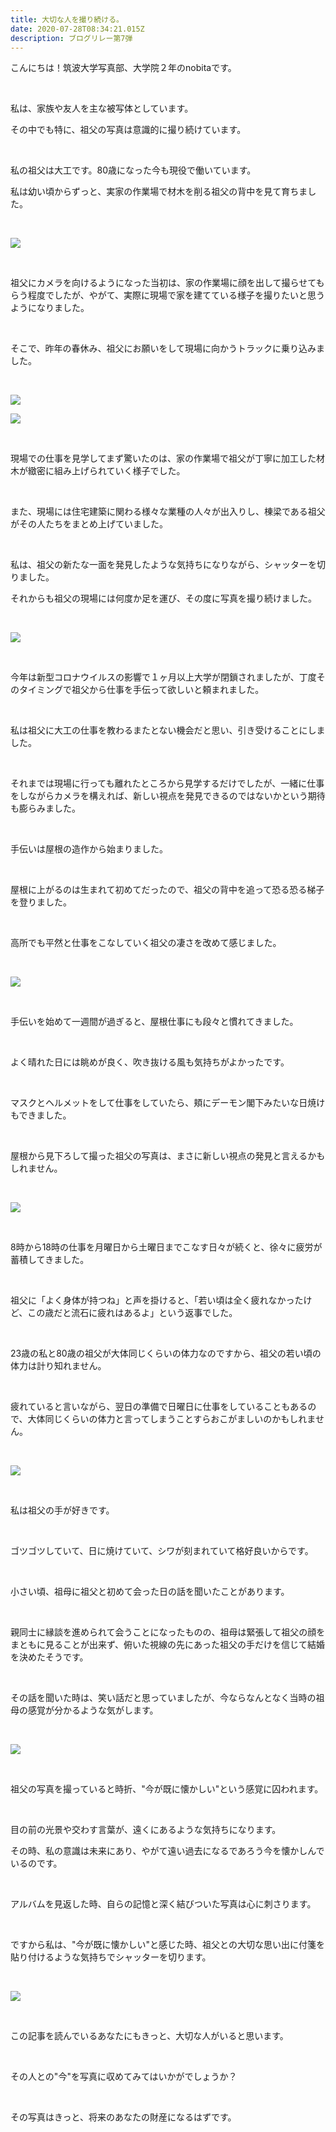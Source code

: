 ```yaml
---
title: 大切な人を撮り続ける。
date: 2020-07-28T08:34:21.015Z
description: ブログリレー第7弾
---
```

こんにちは！筑波大学写真部、大学院２年のnobitaです。

<br/>

私は、家族や友人を主な被写体としています。

その中でも特に、祖父の写真は意識的に撮り続けています。

<br/>

私の祖父は大工です。80歳になった今も現役で働いています。

私は幼い頃からずっと、実家の作業場で材木を削る祖父の背中を見て育ちました。

<br/>

![](/img/image1.jpg)

<br/>

祖父にカメラを向けるようになった当初は、家の作業場に顔を出して撮らせてもらう程度でしたが、やがて、実際に現場で家を建てている様子を撮りたいと思うようになりました。

<br/>

そこで、昨年の春休み、祖父にお願いをして現場に向かうトラックに乗り込みました。

<br/>

![](/img/image5.jpg)

![](/img/image4.jpg)

<br/>

現場での仕事を見学してまず驚いたのは、家の作業場で祖父が丁寧に加工した材木が緻密に組み上げられていく様子でした。

<br/>

また、現場には住宅建築に関わる様々な業種の人々が出入りし、棟梁である祖父がその人たちをまとめ上げていました。

<br/>

私は、祖父の新たな一面を発見したような気持ちになりながら、シャッターを切りました。

それからも祖父の現場には何度か足を運び、その度に写真を撮り続けました。

<br/>

![](/img/image7.jpg)

<br/>

今年は新型コロナウイルスの影響で１ヶ月以上大学が閉鎖されましたが、丁度そのタイミングで祖父から仕事を手伝って欲しいと頼まれました。

<br/>

私は祖父に大工の仕事を教わるまたとない機会だと思い、引き受けることにしました。

<br/>

それまでは現場に行っても離れたところから見学するだけでしたが、一緒に仕事をしながらカメラを構えれば、新しい視点を発見できるのではないかという期待も膨らみました。

<br/>

手伝いは屋根の造作から始まりました。

<br/>

屋根に上がるのは生まれて初めてだったので、祖父の背中を追って恐る恐る梯子を登りました。

<br/>

高所でも平然と仕事をこなしていく祖父の凄さを改めて感じました。

<br/>

![](/img/image3.jpg)

<br/>

手伝いを始めて一週間が過ぎると、屋根仕事にも段々と慣れてきました。

<br/>

よく晴れた日には眺めが良く、吹き抜ける風も気持ちがよかったです。

<br/>

マスクとヘルメットをして仕事をしていたら、頬にデーモン閣下みたいな日焼けもできました。

<br/>

屋根から見下ろして撮った祖父の写真は、まさに新しい視点の発見と言えるかもしれません。

<br/>

![](/img/image9.jpg)

<br/>

8時から18時の仕事を月曜日から土曜日までこなす日々が続くと、徐々に疲労が蓄積してきました。

<br/>

祖父に「よく身体が持つね」と声を掛けると、「若い頃は全く疲れなかったけど、この歳だと流石に疲れはあるよ」という返事でした。

<br/>

23歳の私と80歳の祖父が大体同じくらいの体力なのですから、祖父の若い頃の体力は計り知れません。

<br/>

疲れていると言いながら、翌日の準備で日曜日に仕事をしていることもあるので、大体同じくらいの体力と言ってしまうことすらおこがましいのかもしれません。

<br/>

![](/img/image8.jpg)

<br/>

私は祖父の手が好きです。

<br/>

ゴツゴツしていて、日に焼けていて、シワが刻まれていて格好良いからです。

<br/>

小さい頃、祖母に祖父と初めて会った日の話を聞いたことがあります。

<br/>

親同士に縁談を進められて会うことになったものの、祖母は緊張して祖父の顔をまともに見ることが出来ず、俯いた視線の先にあった祖父の手だけを信じて結婚を決めたそうです。

<br/>

その話を聞いた時は、笑い話だと思っていましたが、今ならなんとなく当時の祖母の感覚が分かるような気がします。

<br/>

![](/img/image6.jpg)

<br/>

祖父の写真を撮っていると時折、"今が既に懐かしい"という感覚に囚われます。

<br/>

目の前の光景や交わす言葉が、遠くにあるような気持ちになります。

その時、私の意識は未来にあり、やがて遠い過去になるであろう今を懐かしんでいるのです。

<br/>

アルバムを見返した時、自らの記憶と深く結びついた写真は心に刺さります。

<br/>

ですから私は、"今が既に懐かしい"と感じた時、祖父との大切な思い出に付箋を貼り付けるような気持ちでシャッターを切ります。

<br/>

![](/img/image2.jpg)

<br/>

この記事を読んでいるあなたにもきっと、大切な人がいると思います。

<br/>

その人との"今"を写真に収めてみてはいかがでしょうか？

<br/>

その写真はきっと、将来のあなたの財産になるはずです。